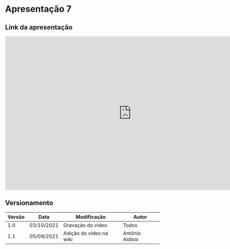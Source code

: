 # Apresentação 7

## Link da apresentação

<iframe width="820" height="500" src="https://www.youtube.com/embed/42ph0hVN-Pg" frameborder="0"
    allow="accelerometer; autoplay; clipboard-write; encrypted-media; gyroscope; picture-in-picture"
    allowfullscreen></iframe>


#### 

## Versionamento
<center>

| Versão | Data | Modificação | Autor |
|--|--|--|--|
| 1.0  | 03/10/2021 | Gravação do vídeo | Todos |
| 1.1  | 05/09/2021 | Adição do vídeo na wiki | Antônio Aldísio |




</center>